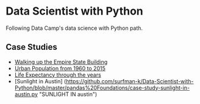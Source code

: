# Data Scientist with Python
Following Data Camp's data science with Python path.

## Case Studies

- [Walking up the Empire State Building](https://github.com/surfman-k/Data-Scientist-with-Python/tree/master/Intermediate%20Python%20for%20Data%20Science "Intermediate Python Folder")
- [Urban Population from 1960 to 2015](https://github.com/surfman-k/Data-Scientist-with-Python/tree/master/Python%20Data%20Science%20Toolbox%20Part%202 "Python Toolbox Part 2 Folder")
- [Life Expectancy through the years](https://github.com/surfman-k/Data-Scientist-with-Python/tree/master/Cleaning%20Data%20in%20Python "Cleaning Data in Python Folder")
- [Sunlight in Austin] (https://github.com/surfman-k/Data-Scientist-with-Python/blob/master/pandas%20Foundations/case-study-sunlight-in-austin.py "SUNLIGHT IN austin")
